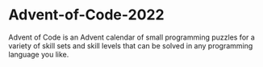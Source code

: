 # Advent-of-Code-2022
Advent of Code is an Advent calendar of small programming puzzles for a variety of skill sets and skill levels that can be solved in any programming language you like.
